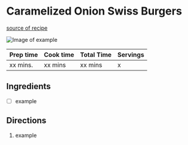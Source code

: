 # Caramelized Onion Swiss Burgers

[source of recipe](https://www.hellofresh.com/recipes/caramelized-onion-swissburgs-60ae4bc2824228579a234288)

![Image of example](./images/photo.jpg)

| Prep time | Cook time | Total Time | Servings |
| --------- | --------- | ---------- | -------- |
| xx mins.  | xx mins   | xx mins    | x        |

## Ingredients

- [ ] example

## Directions

1. example